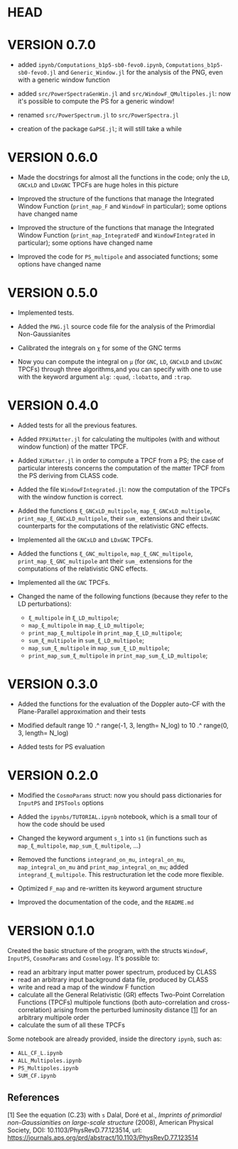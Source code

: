 # HEAD

# VERSION 0.7.0

- added `ipynb/Computations_b1p5-sb0-fevo0.ipynb`, `Computations_b1p5-sb0-fevo0.jl` and `Generic_Window.jl` for the analysis of the PNG, even with a generic window function

- added `src/PowerSpectraGenWin.jl` and `src/WindowF_QMultipoles.jl`: now it's possible to compute the PS for a generic window!
  
- renamed `src/PowerSpectrum.jl` to `src/PowerSpectra.jl`

- creation of the package `GaPSE.jl`; it will still take a while

# VERSION 0.6.0

- Made the docstrings for almost all the functions in the code; only the `LD`, `GNCxLD` and `LDxGNC` TPCFs are huge holes in this picture

- Improved the structure of the functions that manage the Integrated Window Function (`print_map_F` and `WindowF` in particular); some options have changed name
  
- Improved the structure of the functions that manage the Integrated Window Function (`print_map_IntegratedF` and `WindowFIntegrated` in particular); some options have changed name

- Improved the code for `PS_multipole` and associated functions; some options have changed name

# VERSION 0.5.0

- Implemented tests.

- Added the `PNG.jl` source code file for the analysis of the Primordial Non-Gaussianites

- Calibrated the integrals on `χ` for some of the GNC terms

- Now you can compute the integral on `μ` (for `GNC`, `LD`,  `GNCxLD` and `LDxGNC` TPCFs) through three algorithms,and you can specify with one to use with the keyword argument `alg`:  `:quad`, `:lobatto`, and `:trap`.

# VERSION 0.4.0

- Added tests for all the previous features.

- Added `PPXiMatter.jl` for calculating the multipoles (with and without window function) of the matter TPCF.

- Added `XiMatter.jl` in order to compute a TPCF from a PS; the case of particular interests concerns the computation of the matter TPCF from the PS deriving from CLASS code.

- Added the file `WindowFIntegrated.jl`: now the computation of the TPCFs with the window function is correct.

- Added the functions `ξ_GNCxLD_multipole`, `map_ξ_GNCxLD_multipole`, `print_map_ξ_GNCxLD_multipole`, their `sum_` extensions and their `LDxGNC` counterparts for the computations of the relativistic GNC effects.

- Implemented all the `GNCxLD` and `LDxGNC` TPCFs.
  
- Added the functions `ξ_GNC_multipole`, `map_ξ_GNC_multipole`, `print_map_ξ_GNC_multipole` ant their `sum_` extensions for the computations of the relativistic GNC effects.

- Implemented all the `GNC` TPCFs.
  
- Changed the name of the following functions (because they refer to the LD perturbations):
  -  `ξ_multipole` in `ξ_LD_multipole`;
  -  `map_ξ_multipole` in `map_ξ_LD_multipole`;
  -  `print_map_ξ_multipole` in `print_map_ξ_LD_multipole`;
  -  `sum_ξ_multipole` in `sum_ξ_LD_multipole`;
  -  `map_sum_ξ_multipole` in `map_sum_ξ_LD_multipole`;
  -  `print_map_sum_ξ_multipole` in `print_map_sum_ξ_LD_multipole`;


# VERSION 0.3.0

- Added the functions for the evaluation of the Doppler auto-CF with the Plane-Parallel approximation and their tests

- Modified default range 10 .^ range(-1, 3, length= N_log) to  10 .^ range(0, 3, length= N_log) 

- Added tests for PS evaluation


# VERSION 0.2.0

- Modified the `CosmoParams` struct: now you should pass dictionaries for `InputPS` and `IPSTools` options

- Added the `ipynbs/TUTORIAL.ipynb` notebook, which is a small tour of how the code should be used

- Changed the keyword argument `s_1` into `s1` (in functions such as `map_ξ_multipole`, `map_sum_ξ_multipole`, ...)

- Removed the functions `integrand_on_mu`, `integral_on_mu`, `map_integral_on_mu` and `print_map_integral_on_mu`; added `integrand_ξ_multipole`. This restructuration let the code more flexible.

- Optimized `F_map` and re-written its keyword argument structure

- Improved the documentation of the code, and the `README.md`



# VERSION 0.1.0

Created the basic structure of the program, with the structs `WindowF`, `InputPS`, `CosmoParams` and `Cosmology`.
It's possible to:
- read an arbitrary input matter power spectrum, produced by CLASS
- read an arbitrary input background data file, produced by CLASS
- write and read a map of the window F function
- calculate all the General Relativistic (GR) effects Two-Point Correlation Functions (TPCFs) multipole functions (both auto-correlation and cross-correlation) arising from the perturbed luminosity distance [[1]](#1) for an arbitrary multipole order 
- calculate the sum of all these TPCFs

Some notebook are already provided, inside the directory `ipynb`, such as:
- `ALL_CF_L.ipynb`
- `ALL_Multipoles.ipynb`
- `PS_Multipoles.ipynb`
- `SUM_CF.ipynb`
  


## References

<a id="1">[1]</a> 
See the equation (C.23) with ``s`` Dalal, Doré et al., _Imprints of primordial non-Gaussianities on large-scale structure_ (2008), American Physical Society, DOI: 10.1103/PhysRevD.77.123514, 
url: https://journals.aps.org/prd/abstract/10.1103/PhysRevD.77.123514
